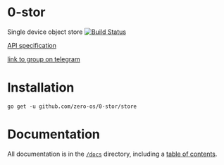 # 0-stor

Single device object store
[![Build Status](https://travis-ci.org/zero-os/0-stor.svg?branch=master)](https://travis-ci.org/zero-os/0-stor)

[API specification](https://rawgit.com/zero-os/0-stor/master/specs/raml/sdstor.html)

[link to group on telegram](https://t.me/joinchat/BwOvOw2-K4AN7p9VZckpFw)

# Installation

```
go get -u github.com/zero-os/0-stor/store
```

# Documentation

All documentation is in the [`/docs`](./docs) directory, including a [table of contents](/docs/SUMMARY.md).
